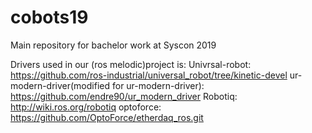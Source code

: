 # cobots19
Main repository for bachelor work at Syscon 2019


Drivers used in our (ros melodic)project is:
Univrsal-robot: https://github.com/ros-industrial/universal_robot/tree/kinetic-devel
ur-modern-driver(modified for ur-modern-driver): https://github.com/endre90/ur_modern_driver
Robotiq: http://wiki.ros.org/robotiq
optoforce: https://github.com/OptoForce/etherdaq_ros.git
